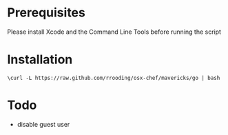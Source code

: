 # Prerequisites

Please install Xcode and the Command Line Tools before running the
script

# Installation

`\curl -L https://raw.github.com/rrooding/osx-chef/mavericks/go | bash`

# Todo

- disable guest user
